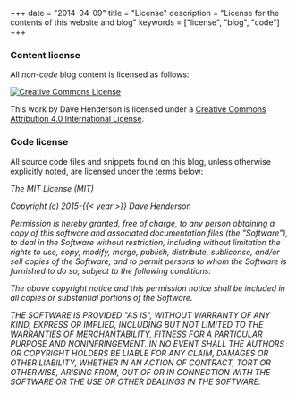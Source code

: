 +++
date = "2014-04-09"
title = "License"
description = "License for the contents of this website and blog"
keywords = ["license", "blog", "code"]
+++

### Content license

All _non-code_ blog content is licensed as follows:

<a rel="license" href="http://creativecommons.org/licenses/by/4.0/"><img alt="Creative Commons License" style="border-width:0" src="https://i.creativecommons.org/l/by/4.0/88x31.png" /></a>

This work by <span xmlns:cc="http://creativecommons.org/ns#" property="cc:attributionName">Dave Henderson</span> is licensed under a <a rel="license" href="http://creativecommons.org/licenses/by/4.0/">Creative Commons Attribution 4.0 International License</a>.

### Code license

All source code files and snippets found on this blog, unless otherwise explicitly
noted, are licensed under the terms below:

<em>The MIT License (MIT)

Copyright (c) 2015-{{< year >}} Dave Henderson

Permission is hereby granted, free of charge, to any person obtaining a copy
of this software and associated documentation files (the "Software"), to deal
in the Software without restriction, including without limitation the rights
to use, copy, modify, merge, publish, distribute, sublicense, and/or sell
copies of the Software, and to permit persons to whom the Software is
furnished to do so, subject to the following conditions:

The above copyright notice and this permission notice shall be included in all
copies or substantial portions of the Software.

THE SOFTWARE IS PROVIDED "AS IS", WITHOUT WARRANTY OF ANY KIND, EXPRESS OR
IMPLIED, INCLUDING BUT NOT LIMITED TO THE WARRANTIES OF MERCHANTABILITY,
FITNESS FOR A PARTICULAR PURPOSE AND NONINFRINGEMENT. IN NO EVENT SHALL THE
AUTHORS OR COPYRIGHT HOLDERS BE LIABLE FOR ANY CLAIM, DAMAGES OR OTHER
LIABILITY, WHETHER IN AN ACTION OF CONTRACT, TORT OR OTHERWISE, ARISING FROM,
OUT OF OR IN CONNECTION WITH THE SOFTWARE OR THE USE OR OTHER DEALINGS IN THE
SOFTWARE.</em>
